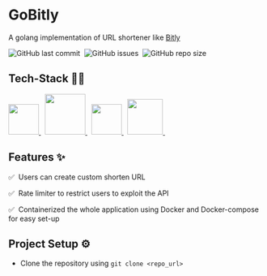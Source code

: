 # GoBitly

A golang implementation of URL shortener like <a href="https://bitly.com/">Bitly</a>

![GitHub last commit](https://img.shields.io/github/last-commit/gurpreet-legend/golang-url-shortener?style=for-the-badge)&nbsp;
![GitHub issues](https://img.shields.io/github/issues/gurpreet-legend/golang-url-shortener?style=for-the-badge)&nbsp;
![GitHub repo size](https://img.shields.io/github/repo-size/gurpreet-legend/golang-url-shortener?style=for-the-badge)

## Tech-Stack 👩‍💻

<a href="https://go.dev/" target="_blank"> <img src="https://cdn.jsdelivr.net/gh/devicons/devicon/icons/go/go-original-wordmark.svg" width="60px" height="60px"/> </a>&nbsp;
<a href="https://gofiber.io/" target="_blank"> <img src="https://gofiber.io/assets/images/logo.svg" width="80px" height="80px"/> </a>&nbsp;
<a href="https://redis.io/" target="_blank"> <img src="https://cdn.jsdelivr.net/gh/devicons/devicon/icons/redis/redis-original.svg" width="60px" height="60px"/> </a>&nbsp;
<a href="https://www.docker.com/" target="_blank"> <img src="https://cdn.jsdelivr.net/gh/devicons/devicon/icons/docker/docker-original.svg" width="70px" height="70px"/> </a>&nbsp;


## Features ✨

:white_check_mark: &nbsp;Users can create custom shorten URL

:white_check_mark: &nbsp;Rate limiter to restrict users to exploit the API

:white_check_mark: &nbsp;Containerized the whole application using Docker and Docker-compose for easy set-up

## Project Setup ⚙
- Clone the repository using `git clone <repo_url>`
